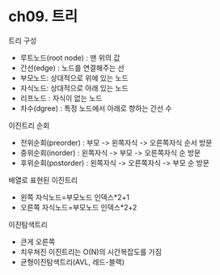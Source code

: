 # ch09. 트리
트리 구성
* 루트노드(root node) : 맨 위의 값
* 간선(edge) : 노드를 연결해주는 선
* 부모노드: 상대적으로 위에 있는 노드
* 자식노드: 상대적으로 아래 있는 노드
* 리프노드 : 자식이 없는 노드
* 차수(dgree) : 특정 노드에서 아래로 향하는 간선 수

이진트리 순회
* 전위순회(preorder) : 부모 -> 왼쪽자식 -> 오른쪽자식 순서 방문
* 중위순회(inorder) : 왼쪽자식 -> 부모 -> 오른쪽자식 순 방문
* 후위순회(postorder) : 왼쪽자식 -> 오른쪽자식 -> 부모 순 방문

배열로 표현된 이진트리
* 왼쪽 자식노드=부모노드 인덱스*2+1
* 오른쪽 자식노드=부모노드 인덱스*2+2

이진탐색트리
* 큰게 오른쪽
* 치우쳐진 이진트리는 O(N)의 시간복잡도를 가짐
* 균형이진탐색트리(AVL, 레드-블랙)